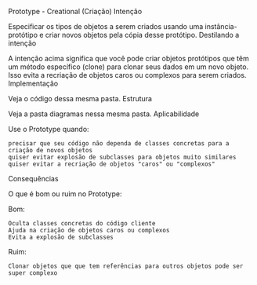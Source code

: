 Prototype - Creational (Criação)
Intenção

Especificar os tipos de objetos a serem criados usando uma instância-protótipo e criar novos objetos pela cópia desse protótipo.
Destilando a intenção

A intenção acima significa que você pode criar objetos protótipos que têm um método específico (clone) para clonar seus dados em um novo objeto. Isso evita a recriação de objetos caros ou complexos para serem criados.
Implementação

Veja o código dessa mesma pasta.
Estrutura

Veja a pasta diagramas nessa mesma pasta.
Aplicabilidade

Use o Prototype quando:

    precisar que seu código não dependa de classes concretas para a criação de novos objetos
    quiser evitar explosão de subclasses para objetos muito similares
    quiser evitar a recriação de objetos "caros" ou "complexos"

Consequências

O que é bom ou ruim no Prototype:

Bom:

    Oculta classes concretas do código cliente
    Ajuda na criação de objetos caros ou complexos
    Evita a explosão de subclasses

Ruim:

    Clonar objetos que que tem referências para outros objetos pode ser super complexo
